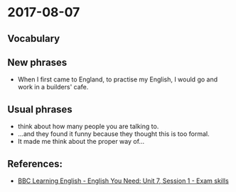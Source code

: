 # 2017-08-07

## Vocabulary

## New phrases
- When I first came to England, to practise my English, I would go and work in a builders' cafe.

## Usual phrases
-  think about how many people you are talking to.
- ...and they found it funny because they thought this is too formal.
- It made me think about the proper way of...

## References:
- [BBC Learning English - English You Need: Unit 7, Session 1 - Exam skills](http://www.bbc.co.uk/learningenglish/english/course/english-you-need/unit-7/session-1)
